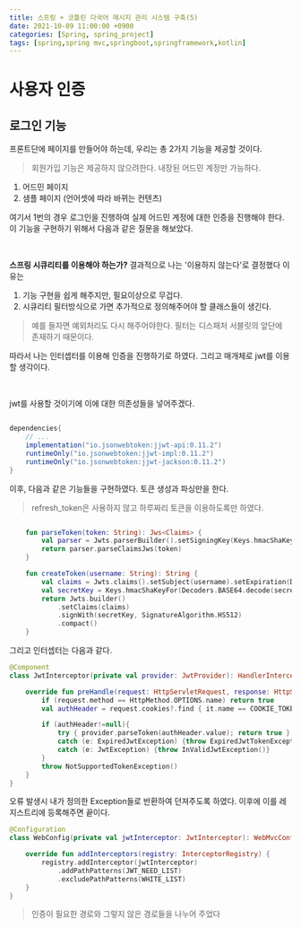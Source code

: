 ```yaml
---
title: 스프링 + 코틀린 다국어 메시지 관리 시스템 구축(5)
date: 2021-10-09 11:00:00 +0900
categories: [Spring, spring_project]
tags: [spring,spring mvc,springboot,springframework,kotlin]
---
```


# 사용자 인증

## 로그인 기능

프론트단에 페이지를 만들어야 하는데, 우리는 총 2가지 기능을 제공할 것이다.
> 회원가입 기능은 제공하지 않으려한다. 내장된 어드민 계정만 가능하다.

1. 어드민 페이지
2. 샘플 페이지 (언어셋에 따라 바뀌는 컨텐츠)

여기서 1번의 경우 로그인을 진행하여 실제 어드민 계정에 대한 인증을 진행해야 한다.
이 기능을 구현하기 위해서 다음과 같은 질문을 해보았다.

<br/>

__스프링 시큐리티를 이용해야 하는가?__ 결과적으로 나는 '이용하지 않는다'로 결정했다 이유는

1. 기능 구현을 쉽게 해주지만, 필요이상으로 무겁다.
2. 시큐리티 필터방식으로 가면 추가적으로 정의해주어야 할 클래스들이 생긴다.
> 예를 들자면 예외처리도 다시 해주어야한다. 필터는 디스패처 서블릿의 앞단에 존재하기 때문이다.

따라서 나는 인터셉터를 이용해 인증을 진행하기로 하였다. 그리고 매개체로 jwt를 이용할 생각이다.

<br/>

jwt를 사용할 것이기에 이에 대한 의존성들을 넣어주겠다.

```groovy

dependencies{
    // ...
    implementation("io.jsonwebtoken:jjwt-api:0.11.2")
    runtimeOnly("io.jsonwebtoken:jjwt-impl:0.11.2")
    runtimeOnly("io.jsonwebtoken:jjwt-jackson:0.11.2")
}
```

이후, 다음과 같은 기능들을 구현하였다. 토큰 생성과 파싱만을 한다.
> refresh_token은 사용하지 않고 하루짜리 토큰을 이용하도록만 하였다.

```kotlin

    fun parseToken(token: String): Jws<Claims> {
        val parser = Jwts.parserBuilder().setSigningKey(Keys.hmacShaKeyFor(Decoders.BASE64.decode(secret))).build()
        return parser.parseClaimsJws(token)
    }

    fun createToken(username: String): String {
        val claims = Jwts.claims().setSubject(username).setExpiration(Date(System.currentTimeMillis()+expTime))
        val secretKey = Keys.hmacShaKeyFor(Decoders.BASE64.decode(secret))
        return Jwts.builder()
            .setClaims(claims)
            .signWith(secretKey, SignatureAlgorithm.HS512)
            .compact()
    }

```

그리고 인터셉터는 다음과 같다.

```kotlin
@Component
class JwtInterceptor(private val provider: JwtProvider): HandlerInterceptor {

    override fun preHandle(request: HttpServletRequest, response: HttpServletResponse, handler: Any): Boolean {
        if (request.method == HttpMethod.OPTIONS.name) return true
        val authHeader = request.cookies?.find { it.name == COOKIE_TOKEN_KEY }

        if (authHeader!=null){
            try { provider.parseToken(authHeader.value); return true }
            catch (e: ExpiredJwtException) {throw ExpiredJwtTokenException()}
            catch (e: JwtException) {throw InValidJwtException()}
        }
        throw NotSupportedTokenException()
    }
}
```

오류 발생시 내가 정의한 Exception들로 반환하여 던져주도록 하였다. 이후에 이를 레지스트리에 등록해주면 끝이다.


```kotlin
@Configuration
class WebConfig(private val jwtInterceptor: JwtInterceptor): WebMvcConfigurer {

    override fun addInterceptors(registry: InterceptorRegistry) {
        registry.addInterceptor(jwtInterceptor)
            .addPathPatterns(JWT_NEED_LIST)
            .excludePathPatterns(WHITE_LIST)
    }
}
```

> 인증이 필요한 경로와 그렇지 않은 경로들을 나누어 주었다